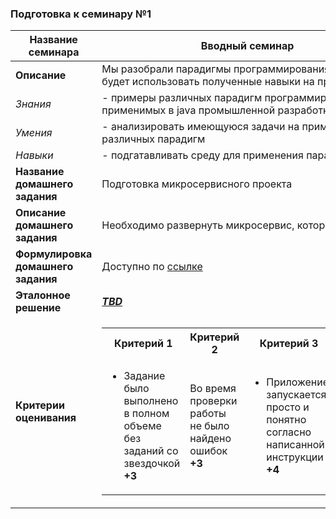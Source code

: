 ### Подготовка к семинару №1
| **Название семинара**              | Вводный семинар                                                                                                                                                                                                                                                                                                                                                                                    |
|------------------------------------|----------------------------------------------------------------------------------------------------------------------------------------------------------------------------------------------------------------------------------------------------------------------------------------------------------------------------------------------------------------------------------------------------|
| **Описание**                       | Мы разобрали парадигмы программирования, а теперь будет использовать полученные навыки на практике                                                                                                                                                                                                                                                                                                 |
| _Знания_                           | - примеры различных парадигм программирования, применимых в java промышленной разработке                                                                                                                                                                                                                                                                                                           |                                                                                                                                                                                                                                                                                                                                                                                                             |
| _Умения_                           | - анализировать имеющуюся задачи на применимость различных парадигм                                                                                                                                                                                                                                                                                                                                |
| _Навыки_                           | - подгатавливать среду для применения парадигм                                                                                                                                                                                                                                                                                                                                                     |
| **Название домашнего задания**     | Подготовка микросервисного проекта                                                                                                                                                                                                                                                                                                                                                                 |
| **Описание домашнего задания**     | Необходимо развернуть микросервис, который буе                                                                                                                                                                                                                                                                                                                                                     |
| **Формулировка домашнего задания** | Доступно по [ссылке](./HW4.md)                                                                                                                                                                                                                                                                                                                                                                     |
| **Эталонное решение**              | ***[TBD](./example)***                                                                                                                                                                                                                                                                                                                                                                             |
| **Критерии оценивания**            | <table><tr><th>Критерий 1</th><th>Критерий 2</th><th>Критерий 3</th><th>Критерий 4</th></tr><tr><td><ul><li>Задание было выполнено в полном объеме без заданий со звездочкой **+3**</li></ul></td><td>Во время проверки работы не было найдено ошибок **+3**</td><td><ul><li>Приложение запускается просто и понятно согласно написанной инструкции **+4**</li></ul></td><td> - </td></tr></table> |                                                                                                                                                                                                        